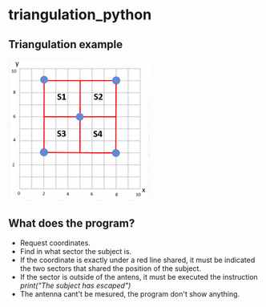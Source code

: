 # triangulation_python

## Triangulation example
![example](https://github.com/Alexmejia992/triangulation_python/blob/main/Screenshot%20from%202021-05-25%2019-25-33.png?raw=true)
## What does the program?
* Request coordinates.
* Find in what sector the subject is.
* If the coordinate is exactly under a red line shared, it must be indicated the two sectors that shared the position of the subject.
* If the sector is outside of the antens, it must be executed the instruction _print("The subject has escaped")_
* The antenna cant't be mesured, the program don't show anything.
